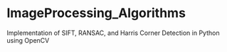 # ImageProcessing_Algorithms
Implementation of SIFT, RANSAC, and Harris Corner Detection in Python using OpenCV
